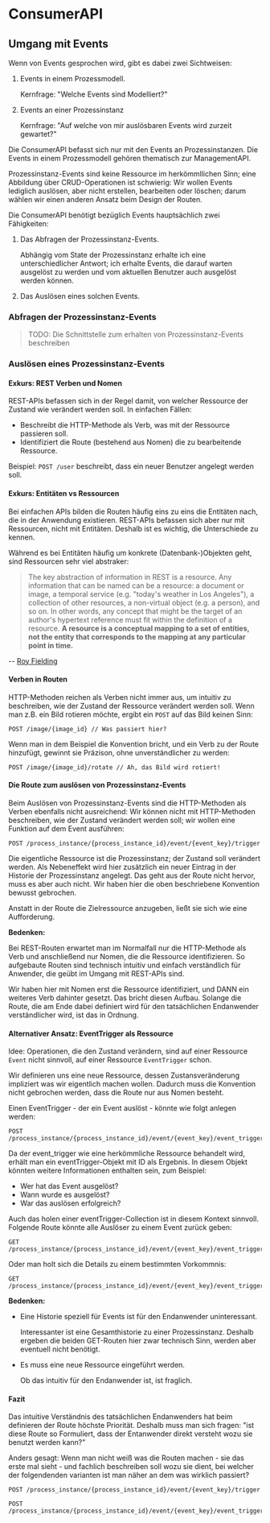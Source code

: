 # ConsumerAPI

## Umgang mit Events

Wenn von Events gesprochen wird, gibt es dabei zwei Sichtweisen:

1. Events in einem Prozessmodell.

   Kernfrage: "Welche Events sind Modelliert?"

1. Events an einer Prozessinstanz

   Kernfrage: "Auf welche von mir auslösbaren Events wird zurzeit gewartet?"

Die ConsumerAPI befasst sich nur mit den Events an Prozessinstanzen. Die Events
in einem Prozessmodell gehören thematisch zur ManagementAPI.

Prozessinstanz-Events sind keine Ressource im herkömmllichen Sinn; eine Abbildung
über CRUD-Operationen ist schwierig: Wir wollen Events lediglich auslösen, aber
nicht erstellen, bearbeiten oder löschen;
darum wählen wir einen anderen Ansatz beim Design der Routen.

Die ConsumerAPI benötigt bezüglich Events hauptsächlich zwei Fähigkeiten:

1. Das Abfragen der Prozessinstanz-Events.

   Abhängig vom State der Prozessinstanz erhalte ich eine unterschiedlicher Antwort;
   ich erhalte Events, die darauf warten ausgelöst zu werden und vom aktuellen Benutzer
   auch ausgelöst werden können.

1. Das Auslösen eines solchen Events.

### Abfragen der Prozessinstanz-Events

> TODO: Die Schnittstelle zum erhalten von Prozessinstanz-Events beschreiben

### Auslösen eines Prozessinstanz-Events

#### Exkurs: REST Verben und Nomen

REST-APIs befassen sich in der Regel damit, von welcher Ressource der Zustand
wie verändert werden soll. In einfachen Fällen:

- Beschreibt die HTTP-Methode als Verb, was mit der Ressource passieren soll.
- Identifiziert die Route (bestehend aus Nomen) die zu bearbeitende Ressource.

Beispiel: `POST /user` beschreibt, dass ein neuer Benutzer angelegt werden soll.

#### Exkurs: Entitäten vs Ressourcen

Bei einfachen APIs bilden die Routen häufig eins zu eins die Entitäten nach,
die in der Anwendung existieren. REST-APIs befassen sich aber nur mit
Ressourcen, nicht mit Entitäten. Deshalb ist es wichtig, die Unterschiede zu
kennen.

Während es bei Entitäten häufig um konkrete (Datenbank-)Objekten geht, sind
Ressourcen sehr viel abstraker:

> The key abstraction of information in REST is a resource. Any information that
> can be named can be a resource: a document or image, a temporal service (e.g.
> "today's weather in Los Angeles"), a collection of other resources, a
> non-virtual object (e.g. a person), and so on. In other words, any concept
> that might be the target of an author's hypertext reference must fit within
> the definition of a resource. **A resource is a conceptual mapping to a set of
> entities, not the entity that corresponds to the mapping at any particular
> point in time.**

-- [Roy Fielding](http://www.ics.uci.edu/~fielding/pubs/dissertation/rest_arch_style.htm#sec_5_2_1_1)

#### Verben in Routen

HTTP-Methoden reichen als Verben nicht immer aus, um intuitiv zu beschreiben,
wie der Zustand der Ressource verändert werden soll. Wenn man z.B. ein Bild
rotieren möchte, ergibt ein `POST` auf das Bild keinen Sinn:

```
POST /image/{image_id} // Was passiert hier?
```

Wenn man in dem Beispiel die Konvention bricht, und ein Verb zu der
Route hinzufügt, gewinnt sie Präzison, ohne unverständlicher zu werden:

```
POST /image/{image_id}/rotate // Ah, das Bild wird rotiert!
```

#### Die Route zum auslösen von Prozessinstanz-Events

Beim Auslösen von Prozessinstanz-Events sind die HTTP-Methoden als Verben
ebenfalls nicht ausreichend: Wir können nicht mit HTTP-Methoden beschreiben, wie
der Zustand verändert werden soll; wir wollen eine Funktion auf dem Event
ausführen:

```
POST /process_instance/{process_instance_id}/event/{event_key}/trigger
```

Die eigentliche Ressource ist die Prozessinstanz; der Zustand soll verändert werden.
Als Nebeneffekt wird hier zusätzlich ein neuer Eintrag in der Historie der
Prozessinstanz angelegt. Das geht aus der Route nicht hervor, muss es aber auch
nicht. Wir haben hier die oben beschriebene Konvention bewusst gebrochen.

Anstatt in der Route die Zielressource anzugeben, ließt sie sich wie eine
Aufforderung.

**Bedenken:**

Bei REST-Routen erwartet man im Normalfall nur die HTTP-Methode als Verb und
anschließend nur Nomen, die die Ressource identifizieren. So aufgebaute
Routen sind technisch intuitiv und einfach verständlich für Anwender,
die geübt im Umgang mit REST-APIs sind.

Wir haben hier mit Nomen erst die Ressource identifiziert, und DANN ein weiteres
Verb dahinter gesetzt. Das bricht diesen Aufbau. Solange die Route, die am Ende
dabei definiert wird für den tatsächlichen Endanwender verständlicher wird, ist
das in Ordnung.

#### Alternativer Ansatz: EventTrigger als Ressource

Idee: Operationen, die den Zustand verändern, sind auf einer Ressource
`Event` nicht sinnvoll, auf einer Ressource `EventTrigger` schon.

Wir definieren uns eine neue Ressource, dessen Zustansveränderung impliziert
was wir eigentlich machen wollen. Dadurch muss die Konvention nicht gebrochen
werden, dass die Route nur aus Nomen besteht.

Einen EventTrigger - der ein Event auslöst - könnte wie folgt anlegen werden:

```
POST /process_instance/{process_instance_id}/event/{event_key}/event_trigger
```

Da der event_trigger wie eine herkömmliche Ressource behandelt wird, erhält
man ein eventTrigger-Objekt mit ID als Ergebnis. In diesem
Objekt könnten weitere Informationen enthalten sein, zum Beispiel:

- Wer hat das Event ausgelöst?
- Wann wurde es ausgelöst?
- War das auslösen erfolgreich?

Auch das holen einer eventTrigger-Collection ist in diesem Kontext
sinnvoll. Folgende Route könnte alle Auslöser zu einem Event zurück geben:

```
GET /process_instance/{process_instance_id}/event/{event_key}/event_trigger
```

Oder man holt sich die Details zu einem bestimmten Vorkommnis:

```
GET /process_instance/{process_instance_id}/event/{event_key}/event_trigger/{event_trigger_id}
```

**Bedenken:**

- Eine Historie speziell für Events ist für den Endanwender uninteressant.

   Interessanter ist eine Gesamthistorie zu einer Prozessinstanz.
   Deshalb ergeben die beiden GET-Routen hier zwar technisch
   Sinn, werden aber eventuell nicht benötigt.

- Es muss eine neue Ressource eingeführt werden.

   Ob das intuitiv für den Endanwender ist, ist fraglich.


#### Fazit

Das intuitive Verständnis des tatsächlichen Endanwenders hat beim definieren der
Route höchste Priorität. Deshalb muss man sich fragen: "ist diese Route
so Formuliert, dass der Entanwender direkt versteht wozu sie benutzt werden kann?"

Anders gesagt: Wenn man nicht weiß was die Routen machen - sie das erste mal
sieht - und fachlich beschreiben soll wozu sie dient, bei welcher der folgendenden
varianten ist man näher an dem was wirklich passiert?

```
POST /process_instance/{process_instance_id}/event/{event_key}/trigger

POST /process_instance/{process_instance_id}/event/{event_key}/event_trigger
```
